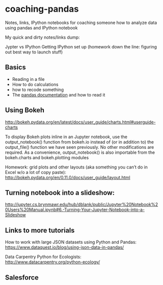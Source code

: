 # coaching-pandas
Notes, links, IPython notebooks for coaching someone how to analyze data using pandas and IPython notebook


My quick and dirty notes/links dump:



Jypter vs IPython
Getting IPython set up (homework down the line:  figuring out best way to launch stuff)

## Basics
<ul><li>Reading in a file</li>
<li> How to do calculations</li>
<li> how to recode something</li>
<li> The  <a href="http://pandas.pydata.org/pandas-docs/stable/">pandas documentation</a> and how to read it</li></ul>



## Using Bokeh
http://bokeh.pydata.org/en/latest/docs/user_guide/charts.html#userguide-charts

To display Bokeh plots inline in an Jupyter notebook, use the output_notebook() function from bokeh.io instead of (or in addition to) the output_file() function we have seen previously. No other modifications are required.
As a convenience, output_notebook() is also importable from the bokeh.charts and bokeh.plotting modules

Homework: grid plots and other layouts (aka something you can’t do in Excel w/o a lot of copy paste):
http://bokeh.pydata.org/en/0.11.0/docs/user_guide/layout.html


## Turning notebook into a slideshow:
http://jupyter.cs.brynmawr.edu/hub/dblank/public/Jupyter%20Notebook%20Users%20Manual.ipynb#6.-Turning-Your-Jupyter-Notebook-into-a-Slideshow


## Links to more tutorials
How to work with large JSON datasets using Python and Pandas:
https://www.dataquest.io/blog/using-json-data-in-pandas/

Data Carpentry Python for Ecologists: http://www.datacarpentry.org/python-ecology/


## Salesforce
